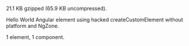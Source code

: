 21.1 KB gzipped (65.9 KB uncompressed).

Hello World Angular element using hacked createCustomElement without platform
and NgZone.

1 element, 1 component.
